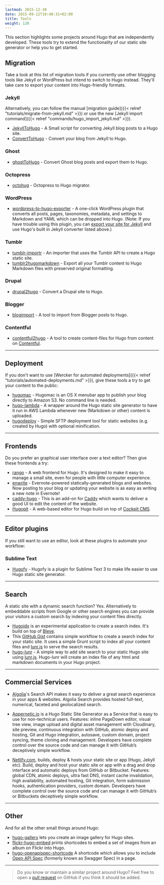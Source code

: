 ```yaml
---
lastmod: 2015-12-30
date: 2015-09-12T10:40:31+02:00
title: Tools
weight: 120
---
```


This section highlights some projects around Hugo that are independently developed. These tools try to extend the functionality of our static site generator or help you to get started.


## Migration

Take a look at this list of migration tools if you currently use other blogging tools like Jekyll or WordPress but intend to switch to Hugo instead. They'll take care to export
your content into Hugo-friendly formats.

### Jekyll

Alternatively, you can follow the manual [migration guide]({{< relref "tutorials/migrate-from-jekyll.md" >}}) or use the new [Jekyll import command]({{< relref "commands/hugo_import_jekyll.md" >}}).

- [JekyllToHugo](https://github.com/SenjinDarashiva/JekyllToHugo) - A Small script for converting Jekyll blog posts to a Hugo site.
- [ConvertToHugo](https://github.com/coderzh/ConvertToHugo) - Convert your blog from Jekyll to Hugo.

### Ghost

- [ghostToHugo](https://github.com/jbarone/ghostToHugo) - Convert Ghost blog posts and export them to Hugo.

### Octopress

- [octohug](https://github.com/codebrane/octohug) - Octopress to Hugo migrator.

### WordPress

- [wordpress-to-hugo-exporter](https://github.com/SchumacherFM/wordpress-to-hugo-exporter) - A one-click WordPress plugin that converts all posts, pages, taxonomies, metadata, and settings to Markdown and YAML which can be dropped into Hugo. (Note: If you have trouble using this plugin, you can [export your site for Jekyll](https://wordpress.org/plugins/jekyll-exporter/) and use Hugo's built in Jekyll converter listed above.)

### Tumblr 

- [tumblr-importr](https://github.com/carlmjohnson/tumblr-importr) - An importer that uses the Tumblr API to create a Hugo static site.
- [tumblr2hugomarkdown](https://github.com/Wysie/tumblr2hugomarkdown) - Export all your Tumblr content to Hugo Markdown files with preserved original formatting.

### Drupal

- [drupal2hugo](https://github.com/danapsimer/drupal2hugo) - Convert a Drupal site to Hugo.

### Blogger

- [blogimport](https://github.com/natefinch/blogimport) - A tool to import from Blogger posts to Hugo.

### Contentful

- [contentful2hugo](https://github.com/ArnoNuyts/contentful2hugo) - A tool to create content-files for Hugo from content on [Contentful](https://www.contentful.com/).

----

## Deployment

If you don't want to use [Wercker for automated deployments]({{< relref "tutorials/automated-deployments.md" >}}), give these tools a try to get your content to the public:

- [hugomac](https://github.com/nickoneill/hugomac) - Hugomac is an OS&nbsp;X menubar app to publish your blog directly to Amazon S3. No command line is needed.
- [hugo-lambda](https://github.com/ryansb/hugo-lambda) - A wrapper around the Hugo static site generator to have it run in AWS Lambda whenever new (Markdown or other) content is uploaded.
- [hugodeploy](https://github.com/mindok/hugodeploy) - Simple SFTP deployment tool for static websites (e.g. created by Hugo) with optional minification.

----

## Frontends

Do you prefer an graphical user interface over a text editor? Then give these frontends a try:

- [rango](https://github.com/stayradiated/rango) - A web frontend for Hugo. It's designed to make it easy to manage a small site, even for people with little computer experience.
- [enwrite](https://github.com/zzamboni/enwrite) - Evernote-powered statically-generated blogs and websites. Now posting to your blog or updating your website is as easy as writing a new note in Evernote!
- [caddy-hugo](https://github.com/hacdias/caddy-hugo) - This is an add-on for [Caddy](https://caddyserver.com/) which wants to deliver a good UI to edit the content of the website.
- [Hugopit](https://github.com/sjardim/Hugopit) - A web-based editor for Hugo build on top of [Cockpit CMS](http://www.getcockpit.com/).

----

## Editor plugins

If you still want to use an editor, look at these plugins to automate your workflow:

### Sublime Text

- [Hugofy](https://github.com/akmittal/Hugofy) - Hugofy is a plugin for Sublime Text 3 to make life easier to use Hugo static site generator.

----

## Search

A static site with a dynamic search function? Yes. Alternatively to embeddable scripts from Google or other search engines you can provide your visitors a custom search by indexing your content files directly.

- [Hugoidx](https://github.com/blevesearch/hugoidx) is an experimental application to create a search index. It's build on top of [Bleve](http://www.blevesearch.com/).
- This [GitHub Gist](https://gist.github.com/sebz/efddfc8fdcb6b480f567) contains simple workflow to create a search index for your static site. It uses a simple Grunt script to index all your content files and [lunr.js](http://lunrjs.com/) to serve the search results.
- [hugo-lunr](https://www.npmjs.com/package/hugo-lunr) - A simple way to add site search to your static Hugo site using [lunr.js](http://lunrjs.com/). Hugo-lunr will create an index file of any html and markdown documents in your Hugo project.

----

## Commercial Services

- [Algolia](https://www.algolia.com/)'s Search API makes it easy to deliver a great search experience in your apps &amp; websites. Algolia Search provides hosted full-text, numerical, faceted and geolocalized search.
- [Appernetic.io](https://appernetic.io) is a Hugo Static Site Generator as a Service that is easy to use for non-technical users.
Features: inline PageDown editor, visual tree view, image upload and digital asset management with Cloudinary, site preview, continuous integration with GitHub, atomic deploy and hosting, Git and Hugo integration, autosave, custom domain, project syncing, theme cloning and management. Developers have complete control over the source code and can manage it with GitHub’s deceptively simple workflow.

- [Netlify.com](https://www.netlify.com), builds, deploy & hosts your static site or app (Hugo, Jekyll etc). Build, deploy and host your static site or app with a drag and drop interface and automatic deploys from GitHub or Bitbucket.
Features: global CDN, atomic deploys, ultra fast DNS, instant cache invalidation, high availability, automated hosting, Git integration, form submission hooks, authentication providers, custom domain. Developers have complete control over the source code and can manage it with GitHub’s or Bitbuckets deceptively simple workflow.

----

## Other

And for all the other small things around Hugo:

- [hugo-gallery](https://github.com/icecreammatt/hugo-gallery) lets you create an image gallery for Hugo sites.
- [flickr-hugo-embed](https://github.com/nikhilm/flickr-hugo-embed) prints shortcodes to embed a set of images from an album on Flickr into Hugo.
- [hugo-openapispec-shortcode](https://github.com/tenfourty/hugo-openapispec-shortcode) A shortcode which allows you to include [Open API Spec](https://openapis.org) (formerly known as Swagger Spec) in a page.

----

> Do you know or maintain a similar project around Hugo? Feel free to open a
[pull request](https://github.com/spf13/hugo/pulls) on GitHub if you think it should be added.
